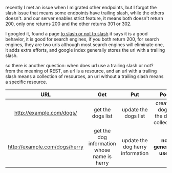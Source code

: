 recently I met an issue when I migrated other endpoints, 
but I forgot the slash issue that means some endpoints have trailing slash, while the others doesn't.
and our server enables strict feature, it means both doesn't return 200, only one returns 200 and the other returns 301 or 302.

I googled it, found a page [to slash or not to slash](https://webmasters.googleblog.com/2010/04/to-slash-or-not-to-slash.html)
it says it is a good behavior, it is good for search engines, if you both return 200, for search engines, 
they are two urls although most search engines will eliminate one, it adds extra efforts,
and google index generally stores the url with a trailing slash.

so there is another question: when does url use a trailing slash or not?  
from the meaning of REST, an url is a resource, and an url with a trailing slash means a collection of resources, an url without a trailing slash means a specific resource.  

|   URL    |    Get     |   Put    |    Post   |    Delete   |
|:--------:|:----------:|:--------:|:---------:|:-----------:|
|http://example.com/dogs/|get the dogs list|update the dogs list|create a dog in the dogs collection|delete the entire collection|
|http://example.com/dogs/herry|get the dog information whose name is herry|update the dog herry information|**not generally used**|delete the dog herry from the dogs collection|


